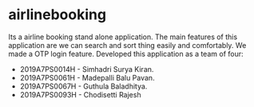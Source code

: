 # airlinebooking
Its a airline booking stand alone application. The main features of this application are we can search and sort thing easily and comfortably. We made a OTP login feature.
Developed this application as a team of four:
- 2019A7PS0014H - Simhadri Surya Kiran.
- 2019A7PS0061H - Madepalli Balu Pavan.
- 2019A7PS0067H - Guthula Baladhitya.
- 2019A7PS0093H - Chodisetti Rajesh

